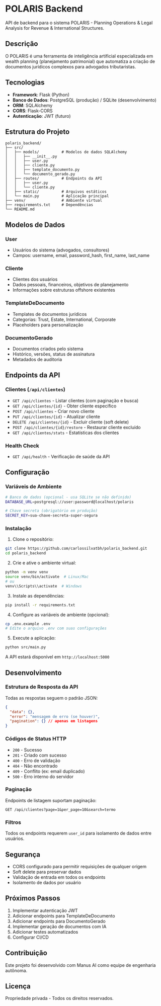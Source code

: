 # POLARIS Backend

API de backend para o sistema POLARIS - Planning Operations & Legal Analysis for Revenue & International Structures.

## Descrição

O POLARIS é uma ferramenta de inteligência artificial especializada em wealth planning (planejamento patrimonial) que automatiza a criação de documentos jurídicos complexos para advogados tributaristas.

## Tecnologias

- **Framework**: Flask (Python)
- **Banco de Dados**: PostgreSQL (produção) / SQLite (desenvolvimento)
- **ORM**: SQLAlchemy
- **CORS**: Flask-CORS
- **Autenticação**: JWT (futuro)

## Estrutura do Projeto

```
polaris_backend/
├── src/
│   ├── models/          # Modelos de dados SQLAlchemy
│   │   ├── __init__.py
│   │   ├── user.py
│   │   ├── cliente.py
│   │   ├── template_documento.py
│   │   └── documento_gerado.py
│   ├── routes/          # Endpoints da API
│   │   ├── user.py
│   │   └── cliente.py
│   ├── static/          # Arquivos estáticos
│   └── main.py          # Aplicação principal
├── venv/                # Ambiente virtual
├── requirements.txt     # Dependências
└── README.md
```

## Modelos de Dados

### User
- Usuários do sistema (advogados, consultores)
- Campos: username, email, password_hash, first_name, last_name

### Cliente
- Clientes dos usuários
- Dados pessoais, financeiros, objetivos de planejamento
- Informações sobre estruturas offshore existentes

### TemplateDeDocumento
- Templates de documentos jurídicos
- Categorias: Trust, Estate, International, Corporate
- Placeholders para personalização

### DocumentoGerado
- Documentos criados pelo sistema
- Histórico, versões, status de assinatura
- Metadados de auditoria

## Endpoints da API

### Clientes (`/api/clientes`)

- `GET /api/clientes` - Listar clientes (com paginação e busca)
- `GET /api/clientes/{id}` - Obter cliente específico
- `POST /api/clientes` - Criar novo cliente
- `PUT /api/clientes/{id}` - Atualizar cliente
- `DELETE /api/clientes/{id}` - Excluir cliente (soft delete)
- `POST /api/clientes/{id}/restore` - Restaurar cliente excluído
- `GET /api/clientes/stats` - Estatísticas dos clientes

### Health Check

- `GET /api/health` - Verificação de saúde da API

## Configuração

### Variáveis de Ambiente

```bash
# Banco de dados (opcional - usa SQLite se não definido)
DATABASE_URL=postgresql://user:password@localhost/polaris

# Chave secreta (obrigatório em produção)
SECRET_KEY=sua-chave-secreta-super-segura
```

### Instalação

1. Clone o repositório:
```bash
git clone https://github.com/carlossilvatbh/polaris_backend.git
cd polaris_backend
```

2. Crie e ative o ambiente virtual:
```bash
python -m venv venv
source venv/bin/activate  # Linux/Mac
# ou
venv\\Scripts\\activate  # Windows
```

3. Instale as dependências:
```bash
pip install -r requirements.txt
```

4. Configure as variáveis de ambiente (opcional):
```bash
cp .env.example .env
# Edite o arquivo .env com suas configurações
```

5. Execute a aplicação:
```bash
python src/main.py
```

A API estará disponível em `http://localhost:5000`

## Desenvolvimento

### Estrutura de Resposta da API

Todas as respostas seguem o padrão JSON:

```json
{
  "data": {},
  "error": "mensagem de erro (se houver)",
  "pagination": {} // apenas em listagens
}
```

### Códigos de Status HTTP

- `200` - Sucesso
- `201` - Criado com sucesso
- `400` - Erro de validação
- `404` - Não encontrado
- `409` - Conflito (ex: email duplicado)
- `500` - Erro interno do servidor

### Paginação

Endpoints de listagem suportam paginação:

```
GET /api/clientes?page=1&per_page=10&search=termo
```

### Filtros

Todos os endpoints requerem `user_id` para isolamento de dados entre usuários.

## Segurança

- CORS configurado para permitir requisições de qualquer origem
- Soft delete para preservar dados
- Validação de entrada em todos os endpoints
- Isolamento de dados por usuário

## Próximos Passos

1. Implementar autenticação JWT
2. Adicionar endpoints para TemplateDeDocumento
3. Adicionar endpoints para DocumentoGerado
4. Implementar geração de documentos com IA
5. Adicionar testes automatizados
6. Configurar CI/CD

## Contribuição

Este projeto foi desenvolvido com Manus AI como equipe de engenharia autônoma.

## Licença

Propriedade privada - Todos os direitos reservados.

